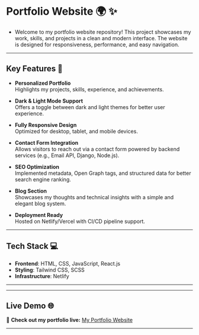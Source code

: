 # Portfolio Website 🌍 ✨

- Welcome to my portfolio website repository! This project showcases my work, skills, and projects in a clean and modern interface. The website is designed for responsiveness, performance, and easy navigation.

---

## Key Features 🌟

- **Personalized Portfolio**  
  Highlights my projects, skills, experience, and achievements.

- **Dark & Light Mode Support**  
  Offers a toggle between dark and light themes for better user experience.

- **Fully Responsive Design**  
  Optimized for desktop, tablet, and mobile devices.

- **Contact Form Integration**  
  Allows visitors to reach out via a contact form powered by backend services (e.g., Email API, Django, Node.js).

- **SEO Optimization**  
  Implemented metadata, Open Graph tags, and structured data for better search engine ranking.

- **Blog Section**  
  Showcases my thoughts and technical insights with a simple and elegant blog system.

- **Deployment Ready**  
  Hosted on Netlify/Vercel with CI/CD pipeline support.

---

## Tech Stack 💻

- **Frontend**: HTML, CSS, JavaScript, React.js 
- **Styling**: Tailwind CSS, SCSS  
- **Infrastructure**: Netlify

---

 

---

## Live Demo 🌐  

🔗 **Check out my portfolio live:** [My Portfolio Website](ashishauti.netlify.app)

---

